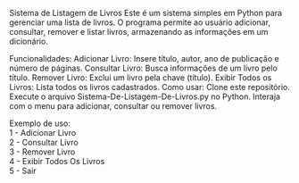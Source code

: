 Sistema de Listagem de Livros
Este é um sistema simples em Python para gerenciar uma lista de livros. O programa permite ao usuário adicionar, consultar, remover e listar livros, armazenando as informações em um dicionário.

Funcionalidades:
Adicionar Livro: Insere título, autor, ano de publicação e número de páginas.
Consultar Livro: Busca informações de um livro pelo título.
Remover Livro: Exclui um livro pela chave (título).
Exibir Todos os Livros: Lista todos os livros cadastrados.
Como usar:
Clone este repositório.
Execute o arquivo Sistema-De-Listagem-De-Livros.py no Python.
Interaja com o menu para adicionar, consultar ou remover livros.

Exemplo de uso: <br>
1 - Adicionar Livro<br>
2 - Consultar Livro<br>
3 - Remover Livro<br>
4 - Exibir Todos Os Livros<br>
5 - Sair<br>
